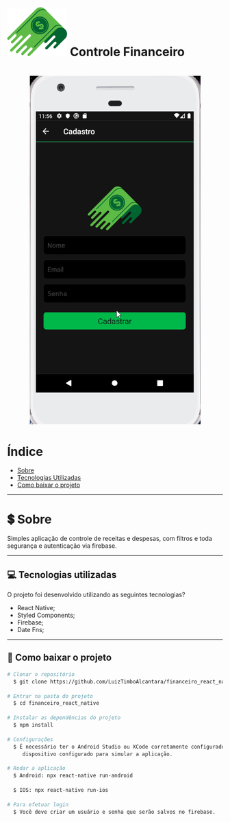  <h1 align="Left">  
  <img src="src/assets/Logo.png">
  <Strong>Controle Financeiro</Strong>
 </h1>

<h1 align="center">
  <img src="src/assets/aplicacao.gif" />
<h1>

# Índice

- [Sobre](#-sobre)
- [Tecnologias Utilizadas](#-tecnologias-utilizadas)
- [Como baixar o projeto](#-como-baixar-o-projeto)

---

# 💲 Sobre

Simples aplicação de controle de receitas e despesas, com filtros e toda segurança e autenticação via firebase.

---

## 💻 Tecnologias utilizadas

O projeto foi desenvolvido utilizando as seguintes tecnologias?

- React Native;
- Styled Components;
- Firebase;
- Date Fns;

---

## 📁 Como baixar o projeto

```bash
# Clonar o repositório
  $ git clone https://github.com/LuizTimboAlcantara/financeiro_react_native

# Entrar na pasta do projeto
  $ cd financeiro_react_native

# Instalar as dependências do projeto
  $ npm install

# Configurações
  $ É necessário ter o Android Studio ou XCode corretamente configurado assim como um simulador ou 
     dispositivo configurado para simular a aplicação.

# Rodar a aplicação
  $ Android: npx react-native run-android

  $ IOS: npx react-native run-ios

# Para efetuar login
  $ Você deve criar um usuário e senha que serão salvos no firebase.
```
